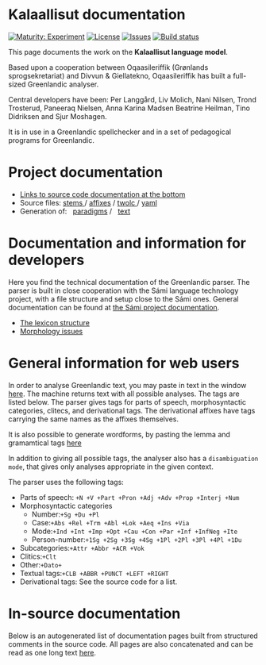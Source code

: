# Kalaallisut documentation

[![Maturity: Experiment](https://img.shields.io/badge/Maturity-Experiment-black.svg)](https://giellalt.github.io/MaturityClassification.html)
[![License](https://img.shields.io/github/license/giellalt/lang-kal)](https://raw.githubusercontent.com/giellalt/lang-kal/develop/LICENSE)
[![Issues](https://img.shields.io/github/issues/giellalt/lang-kal)](https://github.com/giellalt/lang-kal/issues)
[![Build status](https://github.com/giellalt/lang-kal/workflows/Speller%20CI+CD/badge.svg)](https://github.com/giellalt/lang-kal/actions)

This page documents the work on the **Kalaallisut language model**. 

Based upon a cooperation between Oqaasileriffik (Grønlands
sprogsekretariat) and Divvun & Giellatekno, Oqaasileriffik has built
a full-sized Greenlandic analyser.

Central developers have been:
Per Langgård, Liv Molich, Nani Nilsen, Trond Trosterud, Paneeraq Nielsen,
Anna Karina Madsen Beatrine Heilman, Tino Didriksen and Sjur Moshagen.

It is in use in a Greenlandic spellchecker and in a set
of pedagogical programs for Greenlandic.

# Project documentation

-   [Links to source code documentation at the bottom](#in-source-documentation)
-   Source files:
    [stems  ](https://gtsvn.uit.no/langtech/trunk/langs/kal/src/morphology/stems/) /
    [affixes](https://gtsvn.uit.no/langtech/trunk/langs/kal/src/morphology/affixes/) /
    [twolc  ](https://gtsvn.uit.no/langtech/trunk/langs/kal/src/phonology/kal-phon.twolc) /
    [yaml   ](https://gtsvn.uit.no/langtech/trunk/langs/kal/test/src/morphology/)
-   Generation of:  
    [paradigms](http://giellatekno.uit.no/cgi/p-kal.eng.html) /  
    [text     ](http://giellatekno.uit.no/cgi/d-kal.eng.html)

# Documentation and information for developers

Here you find the technical documentation of the Greenlandic parser. The
parser is built in close cooperation with the Sámi language technology
project, with a file structure and setup close to the Sámi ones. General
documentation can be found at [the Sámi project
documentation](https://giellalt.uit.no/index.html).

-   [The lexicon structure](lex.html)
-   [Morphology issues](morph.md)

# General information for web users

In order to analyse Greenlandic text, you may paste in text in the
window [here](http://giellatekno.uit.no/a-kal.html). The machine returns
text with all possible analyses. The tags are listed below. The parser
gives tags for parts of speech, morphosyntactic categories, clitecs, and
derivational tags. The derivational affixes have tags carrying the same
names as the affixes themselves.

It is also possible to generate wordforms, by pasting the lemma and
gramamtical tags [here](http://giellatekno.uit.no/g-kal.html)

In addition to giving all possible tags, the analyser also has a
`disambiguation mode`, that gives only analyses appropriate in the given
context.

The parser uses the following tags:

-   Parts of speech: `+N +V +Part +Pron +Adj +Adv +Prop +Interj +Num`
-   Morphosyntactic categories
    -   Number:`+Sg +Du +Pl`
    -   Case:`+Abs +Rel +Trm +Abl +Lok +Aeq +Ins +Via`
    -   Mode:`+Ind +Int +Imp +Opt +Cau +Con +Par +Inf +InfNeg +Ite`
    -   Person-number:`+1Sg +2Sg +3Sg +4Sg +1Pl +2Pl +3Pl +4Pl +1Du`
-   Subcategories:`+Attr +Abbr +ACR +Vok`
-   Clitics:`+Clt`
-   Other:`+Dato+`
-   Textual tags:`+CLB +ABBR +PUNCT +LEFT +RIGHT `
-   Derivational tags: See the source code for a list.

# In-source documentation

Below is an autogenerated list of documentation pages built from structured comments in the source code. All pages are also concatenated and can be read as one long text [here](kal.md).

